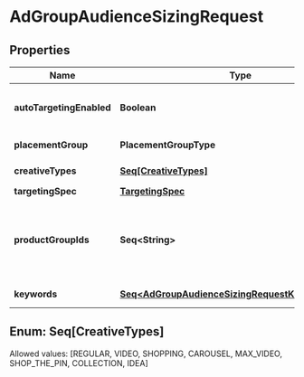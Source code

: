 

# AdGroupAudienceSizingRequest


## Properties

Name | Type | Description | Notes
------------ | ------------- | ------------- | -------------
**autoTargetingEnabled** | **Boolean** | Enable auto-targeting for ad group. Also known as &lt;a href&#x3D;\&quot;https://help.pinterest.com/en/business/article/expanded-targeting\&quot; target&#x3D;\&quot;_blank\&quot;&gt;\&quot;expanded targeting\&quot;&lt;/a&gt;. |  [optional]
**placementGroup** | **PlacementGroupType** | &lt;a href&#x3D;\&quot;/docs/redoc/#section/Placement-group\&quot;&gt;Placement group&lt;/a&gt;. |  [optional]
**creativeTypes** | [**Seq[CreativeTypes]**](#Seq[CreativeTypes]) | Pin creative types filter. &lt;/p&gt;&lt;strong&gt;Note:&lt;/strong&gt; SHOP_THE_PIN has been deprecated. Please use COLLECTION instead. |  [optional]
**targetingSpec** | [**TargetingSpec**](TargetingSpec.md) |  |  [optional]
**productGroupIds** | **Seq&lt;String&gt;** | Targeted product group IDs. &lt;/p&gt;&lt;strong&gt;Note:&lt;/strong&gt; This can only be combined with shopping/catalog sales campaigns. For more information, &lt;a href&#x3D;\&quot;https://help.pinterest.com/en/business/article/shopping-ads#section-14571\&quot; target&#x3D;\&quot;_blank\&quot;&gt;click here&lt;/a&gt;. SHOPPING_RETARGETING must be included in targeting_spec object or this field will be ignored. |  [optional]
**keywords** | [**Seq&lt;AdGroupAudienceSizingRequestKeywordsInner&gt;**](AdGroupAudienceSizingRequestKeywordsInner.md) | Array of keyword objects. If the keywords field is missing, all keywords will be targeted. |  [optional]


## Enum: Seq[CreativeTypes]
Allowed values: [REGULAR, VIDEO, SHOPPING, CAROUSEL, MAX_VIDEO, SHOP_THE_PIN, COLLECTION, IDEA]




